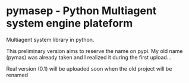 # pymasep - Python Multiagent system engine plateform

Multiagent system library in python.

This preliminary version aims to reserve the name on pypi. 
My old name (pymas) was already taken and I realized it during the first upload...

Real version (0.1) will be uploaded soon when the old project will be renamed

